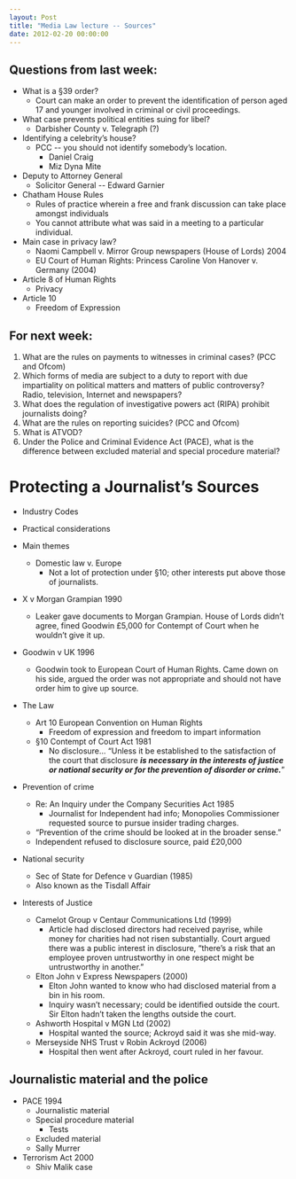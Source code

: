 ```yaml
---
layout: Post
title: "Media Law lecture -- Sources"
date: 2012-02-20 00:00:00
---
```


## Questions from last week:
+ What is a §39 order?
	+ Court can make an order to prevent the identification of person aged 17 and younger involved in criminal or civil proceedings.
+ What case prevents political entities suing for libel?
	+ Darbisher County v. Telegraph (?)
+ Identifying a celebrity’s house?
	+ PCC -- you should not identify somebody’s location.
		+ Daniel Craig
		+ Miz Dyna Mite
+ Deputy to Attorney General
	+ Solicitor General -- Edward Garnier
+ Chatham House Rules
	+ Rules of practice wherein a free and frank discussion can take place amongst individuals
	+ You cannot attribute what was said in a meeting to a particular individual.
+ Main case in privacy law?
	+ Naomi Campbell v. Mirror Group newspapers (House of Lords) 2004
	+ EU Court of Human Rights: Princess Caroline Von Hanover v. Germany (2004)
+ Article 8 of Human Rights
	+ Privacy
+ Article 10
	+ Freedom of Expression

## For next week:
1. What are the rules on payments to witnesses in criminal cases? (PCC and Ofcom)
1. Which forms of media are subject to a duty to report with due impartiality on political matters and matters of public controversy? Radio, television, Internet and newspapers?
1. What does the regulation of investigative powers act (RIPA) prohibit journalists doing?
1. What are the rules on reporting suicides? (PCC and Ofcom)
1. What is ATVOD?
1. Under the Police and Criminal Evidence Act (PACE), what is the difference between excluded material and special procedure material?

# Protecting a Journalist’s Sources
+ Industry Codes
+ Practical considerations
+ Main themes
	+ Domestic law v. Europe
		+ Not a lot of protection under §10; other interests put above those of journalists.
+ X v Morgan Grampian 1990
	+ Leaker gave documents to Morgan Grampian. House of Lords didn’t agree, fined Goodwin £5,000 for Contempt of Court when he wouldn’t give it up.
+ Goodwin v UK 1996
	+ Goodwin took to European Court of Human Rights. Came down on his side, argued the order was not appropriate and should not have order him to give up source.

+ The Law
	+ Art 10 European Convention on Human Rights
		+ Freedom of expression and freedom to impart information
	+ §10 Contempt of Court Act 1981
		+ No disclosure... “Unless it be established to the satisfaction of the court that disclosure ***is necessary in the interests of justice or national security or for the prevention of disorder or crime.***”

+ Prevention of crime
	+ Re: An Inquiry under the Company Securities Act 1985
		+ Journalist for Independent had info; Monopolies Commissioner requested source to pursue insider trading charges.
	+ “Prevention of the crime should be looked at in the broader sense.”
	+ Independent refused to disclosure source, paid £20,000
+ National security
	+ Sec of State for Defence v Guardian (1985)
	+ Also known as the Tisdall Affair
+ Interests of Justice
	+ Camelot Group v Centaur Communications Ltd (1999)
		+ Article had disclosed directors had received payrise, while money for charities had not risen substantially. Court argued there was a public interest in disclosure, “there’s a risk that an employee proven untrustworthy in one respect might be untrustworthy in another.”
	+ Elton John v Express Newspapers (2000)
		+ Elton John wanted to know who had disclosed material from a bin in his room.
		+ Inquiry wasn’t necessary; could be identified outside the court. Sir Elton hadn’t taken the lengths outside the court.
	+ Ashworth Hospital v MGN Ltd (2002)
		+ Hospital wanted the source; Ackroyd said it was she mid-way.
	+ Merseyside NHS Trust v Robin Ackroyd (2006)
		+ Hospital then went after Ackroyd, court ruled in her favour.

## Journalistic material and the police
+ PACE 1994
	+ Journalistic material
	+ Special procedure material
		+ Tests
	+ Excluded material
	+ Sally Murrer
+ Terrorism Act 2000
	+ Shiv Malik case
